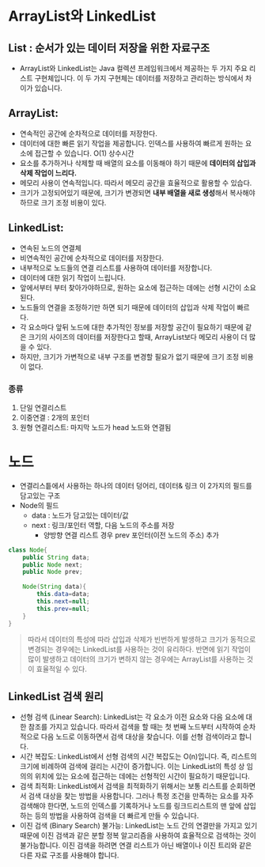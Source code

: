 # ArrayList와 LinkedList

## List : 순서가 있는 데이터 저장을 위한 자료구조

- ArrayList와 LinkedList는 Java 컬렉션 프레임워크에서 제공하는 두 가지 주요 리스트 구현체입니다. 이 두 가지 구현체는 데이터를 저장하고 관리하는 방식에서 차이가 있습니다.

## ArrayList:
- 연속적인 공간에 순차적으로 데이터를 저장한다.
- 데이터에 대한 빠른 읽기 작업을 제공합니다. 인덱스를 사용하여 빠르게 원하는 요소에 접근할 수 있습니다. O(1) 상수시간
- 요소를 추가하거나 삭제할 때 배열의 요소를 이동해야 하기 때문에 **데이터의 삽입과 삭제 작업이 느리다.** 
- 메모리 사용이 연속적입니다. 따라서 메모리 공간을 효율적으로 활용할 수 있습다.
- 크기가 고정되어있기 때문에, 크기가 변경되면 **내부 배열을 새로 생성**해서 복사해야 하므로 크기 조정 비용이 있다.

## LinkedList:
- 연속된 노드의 연결체
- 비연속적인 공간에 순차적으로 데이터를 저장한다.
- 내부적으로 노드들의 연결 리스트를 사용하여 데이터를 저장합니다.
- 데이터에 대한 읽기 작업이 느립니다. 
- 앞에서부터 부터 찾아가야하므로, 원하는 요소에 접근하는 데에는 선형 시간이 소요된다.
- 노드들의 연결을 조정하기만 하면 되기 때문에 데이터의 삽입과 삭제 작업이 빠르다.
- 각 요소마다 앞뒤 노드에 대한 추가적인 정보를 저장할 공간이 필요하기 때문에 같은 크기의 사이즈의 데이터를 저장한다고 할때, ArrayList보다 메모리 사용이 더 많을 수 있다.
- 하지만, 크기가 가변적으로 내부 구조를 변경할 필요가 없기 때문에 크기 조정 비용이 없다.

### 종류
1. 단일 연결리스트
2. 이중연결 : 2개의 포인터
3. 원형 연결리스트:  마지막 노드가 head 노드와 연결됨

# 노드
- 연결리스틑에서 사용하는 하나의 데이터 덩어리, 데이터& 링크 이 2가지의 필드를 담고있는 구조
- Node의 필드
  - data : 노드가 담고있는 데이터/값
  - next : 링크/포인터 역할, 다음 노드의 주소를 저장
    - 양방향 연결 리스트 경우 prev 포인터(이전 노드의 주소) 추가
```java
class Node{
    public String data;
    public Node next;
    public Node prev;
    
    Node(String data){
        this.data=data;
        this.next=null;
        this.prev=null;
    }
}
```

> 따라서 데이터의 특성에 따라 삽입과 삭제가 빈번하게 발생하고 크기가 동적으로 변경되는 경우에는 LinkedList를 사용하는 것이 유리하다. 반면에 읽기 작업이 많이 발생하고 데이터의 크기가 변하지 않는 경우에는 ArrayList를 사용하는 것이 효율적일 수 있다.

## LinkedList 검색 원리

- 선형 검색 (Linear Search): LinkedList는 각 요소가 이전 요소와 다음 요소에 대한 참조를 가지고 있습니다. 따라서 검색을 할 때는 첫 번째 노드부터 시작하여 순차적으로 다음 노드로 이동하면서
  검색 대상을 찾습니다. 이를 선형 검색이라고 합니다.
- 시간 복잡도: LinkedList에서 선형 검색의 시간 복잡도는 O(n)입니다. 즉, 리스트의 크기에 비례하여 검색에 걸리는 시간이 증가합니다. 이는 LinkedList의 특성 상 임의의 위치에 있는 요소에
  접근하는 데에는 선형적인 시간이 필요하기 때문입니다.
- 검색 최적화: LinkedList에서 검색을 최적화하기 위해서는 보통 리스트를 순회하면서 검색 대상을 찾는 방법을 사용합니다. 그러나 특정 조건을 만족하는 요소를 자주 검색해야 한다면, 노드의 인덱스를 기록하거나
  노드를 링크드리스트의 맨 앞에 삽입하는 등의 방법을 사용하여 검색을 더 빠르게 만들 수 있습니다.
- 이진 검색 (Binary Search) 불가능: LinkedList는 노드 간의 연결만을 가지고 있기 때문에 이진 검색과 같은 분할 정복 알고리즘을 사용하여 효율적으로 검색하는 것이 불가능합니다. 이진 검색을
  하려면 연결 리스트가 아닌 배열이나 이진 트리와 같은 다른 자료 구조를 사용해야 합니다.

